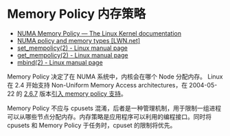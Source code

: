 # Memory Policy 内存策略

- [NUMA Memory Policy — The Linux Kernel documentation](https://docs.kernel.org/admin-guide/mm/numa_memory_policy.html)
- [NUMA policy and memory types \[LWN.net\]](https://lwn.net/Articles/862707/)
- [set_mempolicy(2) - Linux manual page](https://man7.org/linux/man-pages/man2/set_mempolicy.2.html)
- [get_mempolicy(2) - Linux manual page](https://man7.org/linux/man-pages/man2/get_mempolicy.2.html)
- [mbind(2) - Linux manual page](https://man7.org/linux/man-pages/man2/mbind.2.html)

Memory Policy 决定了在 NUMA 系统中，内核会在哪个 Node 分配内存。
Linux 在 2.4 开始支持 Non-Uniform Memory Access architectures，在 2004-05-22 的 [2.6.7](https://kernelnewbies.org/Linux_2_6_7) 版本[引入 memory policy 支持](https://git.kernel.org/pub/scm/linux/kernel/git/history/history.git/commit/?id=d3b8924aa8ba6adc312644e19b49dbbdd2238599)。

Memory Policy 不应与 cpusets 混淆，后者是一种管理机制，用于限制一组进程可以从哪些节点分配内存。内存策略是应用程序可以利用的编程接口。同时将 cpusets 和 Memory Policy 于任务时，cpuset 的限制将优先。
